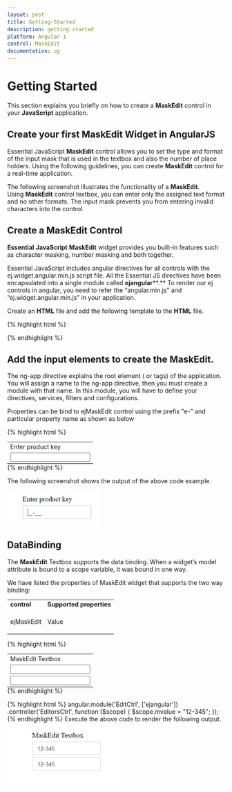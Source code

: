 ```yaml
---
layout: post
title: Getting-Started
description: getting started
platform: Angular-1
control: MaskEdit
documentation: ug
---
```


# Getting Started

This section explains you briefly on how to create a **MaskEdit** control in your **JavaScript** application.

## Create your first MaskEdit Widget in AngularJS

Essential JavaScript **MaskEdit** control allows you to set the type and format of the input mask that is used in the textbox and also the number of place holders. Using the following guidelines, you can create **MaskEdit** control for a real-time application.

The following screenshot illustrates the functionality of a **MaskEdit**. Using **MaskEdit** control textbox, you can enter only the assigned text format and no other formats. The input mask prevents you from entering invalid characters into the control.

## Create a MaskEdit Control

**Essential** **JavaScript** **MaskEdit** widget provides you built-in features such as character masking, number masking and both together.

Essential JavaScript includes angular directives for all controls with the ej.widget.angular.min.js script file. All the Essential JS directives have been encapsulated into a single module called  **ejangular****.** To render our ej controls in angular, you need to refer the “angular.min.js” and “ej.widget.angular.min.js” in your application.

Create an **HTML** file and add the following template to the **HTML** file.

{% highlight html %}
<!doctype html>
<html lang="en" ng-app="MaskCtrl">
<head>
    <title>Essential Studio for JavaScript : Angular JS Support for MaskEdit </title>
    <!-- Style sheet for default theme (flat azure) -->
    <link href="http://cdn.syncfusion.com/{{ site.releaseversion }}/js/web/flat-azure/ej.web.all.min.css" rel="stylesheet" />
    <!--Scripts-->
    <script src="http://cdn.syncfusion.com/js/assets/external/jquery-1.11.3.min.js" type="text/javascript"> </script>
    <script src="http://cdn.syncfusion.com/js/assets/external/jquery.easing.1.3.min.js" type="text/javascript"></script>
    <script src="http://cdn.syncfusion.com/js/assets/external/angular.min.js"></script>
    <script type="text/javascript" src="http://cdn.syncfusion.com/{{ site.releaseversion }}/js/web/ej.web.all.min.js "></script>
    <script src="http://cdn.syncfusion.com/{{ site.releaseversion }}/js/common/ej.widget.angular.min.js"></script>
    <!--Add custom scripts here -->
</head>
<body>
    <!--Add the Textbox elements here-->
</body>
</html>
{% endhighlight %}

## Add the input elements to create the MaskEdit.

The ng-app directive explains the root element (<html> or <body> tags) of the application. You will assign a name to the ng-app directive, then you must create a module with that name. In this module, you will have to define your directives, services, filters and configurations.

Properties can be bind to ejMaskEdit control using the prefix "e-" and particular property name as shown as below

{% highlight html %}
<table style="margin: auto">
<tbody>
    <tr>
        <td>
            <span>Enter product key</span>
        </td>
    </tr>
    <tr>
        <td>
         <input id="maskedit" type="text" ej-maskedit e-inputmode="ej.InputMode.Text" e-maskformat='99-999' e-width="width" /> 
        </td>
    </tr>
</tbody>
</table>
{% endhighlight %}

The following screenshot shows the output of the above code example.

![](Getting-Started_images/GettingStarted_img1.jpeg)


## DataBinding

The **MaskEdit** Textbox supports the data binding. When a widget’s model attribute is bound to a scope variable, it was bound in one way.

We have listed the properties of MaskEdit widget that supports the two way binding:


<table>
<tr>
<td>
<b>control</b><br/><br/></td><td>
<b>Supported properties</b><br/><br/></td></tr>
<tr>
<td>
ejMaskEdit<br/><br/></td><td>
Value<br/><br/></td></tr>
</table>

{% highlight html %}
<table style="margin: auto">
<tbody>
<tr>
<td>
    <span>MaskEdit Textbox</span>
</td>
</tr>
<tr>
<td>
    <input id="maskedit" type="text" ej-maskedit e-value="mvalue" e-inputmode="ej.InputMode.Text" e-maskformat='99-999' e-width="width" />
</td>
</tr>
<tr>
<td>
    <input id="maskedit2" type="text" ej-maskedit e-value="mvalue" e-inputmode="ej.InputMode.Text" e-maskformat='99-999' e-width="width" /><br />
</td>
</tr>
</tbody>
</table>
{% endhighlight %}

{% highlight html %}
angular.module('EditCtrl', ['ejangular'])
.controller('EditorsCtrl', function ($scope) {
$scope.mvalue = "12-345";
});
{% endhighlight %}
Execute the above code to render the following output.

![](Getting-Started_images/GettingStarted_img2.jpeg)
